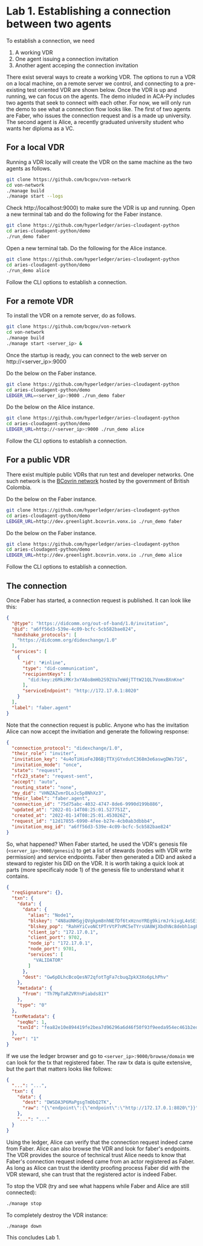 # Lab 1. Establishing a connection between two agents

To establish a connection, we need 

1. A working VDR
2. One agent issuing a connection invitation
3. Another agent acceping the connection invitation

There exist several ways to create a working VDR. The options to run a VDR on a local machine, on a remote server we control, and connecting to a pre-existing test oriented VDR are shown below. Once the VDR is up and running, we can focus on the agents. The demo inluded in ACA-Py includes two agents that seek to connect with each other. For now, we will only run the demo to see what a connection flow looks like. The first of two agents are Faber, who issues the connection request and is a made up university. The second agent is Alice, a recently graduated university student who wants her diploma as a VC.

## For a local VDR

Running a VDR locally will create the VDR on the same machine as the two agents as follows.

```bash
git clone https://github.com/bcgov/von-network
cd von-network
./manage build
./manage start --logs
```
Check http://localhost:9000) to make sure the VDR is up and running. Open a new terminal tab and do the following for the Faber instance.

```bash
git clone https://github.com/hyperledger/aries-cloudagent-python
cd aries-cloudagent-python/demo
./run_demo faber
```

Open a new terminal tab. Do the following for the Alice instance.

```bash
git clone https://github.com/hyperledger/aries-cloudagent-python
cd aries-cloudagent-python/demo
./run_demo alice
```

Follow the CLI options to establish a connection.

## For a remote VDR

To install the VDR on a remote server, do as follows.

```bash
git clone https://github.com/bcgov/von-network
cd von-network
./manage build
./manage start <server_ip> &
```

Once the startup is ready, you can connect to the web server on http://<server_ip>:9000

Do the below on the Faber instance.

```bash
git clone https://github.com/hyperledger/aries-cloudagent-python
cd aries-cloudagent-python/demo
LEDGER_URL=<server_ip>:9000 ./run_demo faber
```

Do the below on the Alice instance.

```bash
git clone https://github.com/hyperledger/aries-cloudagent-python
cd aries-cloudagent-python/demo
LEDGER_URL=http://<server_ip>:9000 ./run_demo alice
```
Follow the CLI options to establish a connection.

## For a public VDR

There exist multiple public VDRs that run test and developer networks. One such network is the [BCovrin network](http://dev.bcovrin.vonx.io/) hosted by the government of British Colombia.

Do the below on the Faber instance.

```bash
git clone https://github.com/hyperledger/aries-cloudagent-python
cd aries-cloudagent-python/demo
LEDGER_URL=http://dev.greenlight.bcovrin.vonx.io ./run_demo faber
```

Do the below on the Faber instance.

```bash
git clone https://github.com/hyperledger/aries-cloudagent-python
cd aries-cloudagent-python/demo
LEDGER_URL=http://dev.greenlight.bcovrin.vonx.io ./run_demo alice
```

Follow the CLI options to establish a connection.

## The connection

Once Faber has started, a connection request is published. It can look like this:

```JSON
{
  "@type": "https://didcomm.org/out-of-band/1.0/invitation",
  "@id": "a6ff56d3-539e-4c09-bcfc-5cb582bae824",
  "handshake_protocols": [
    "https://didcomm.org/didexchange/1.0"
  ],
  "services": [
    {
      "id": "#inline",
      "type": "did-communication",
      "recipientKeys": [
        "did:key:z6MkiMKr3xYA8o8mHb2S92Va7eWdjTTtW21QL7VomxBXnKne"
      ],
      "serviceEndpoint": "http://172.17.0.1:8020"
    }
  ],
  "label": "faber.agent"
}
```

Note that the connection request is public. Anyone who has the invitation Alice can now accept the invitiation and generate the following response:

```JSON
{
  "connection_protocol": "didexchange/1.0",
  "their_role": "inviter",
  "invitation_key": "4u4oTiHioFeJB6BjTTXjGYxdutC368m3e6aswgDWs71G",
  "invitation_mode": "once",
  "state": "request",
  "rfc23_state": "request-sent",
  "accept": "auto",
  "routing_state": "none",
  "my_did": "VHNZAZvmrDLoJc5p8NhXz3",
  "their_label": "faber.agent",
  "connection_id": "75d75abc-4032-4747-8de6-9990d199b886",
  "updated_at": "2022-01-14T08:25:01.527751Z",
  "created_at": "2022-01-14T08:25:01.453026Z",
  "request_id": "12d17855-6990-4fee-b27e-4cb0ab3dbbb4",
  "invitation_msg_id": "a6ff56d3-539e-4c09-bcfc-5cb582bae824"
}
```

So, what happened? When Faber started, he used the VDR's genesis file (`<server_ip>:9000/genesis`) to get a list of stewards (nodes with VDR write permission) and service endpoints. Faber then generated a DID and asked a steward to register his DID on the VDR. It is worth taking a quick look at parts (more specificaly node 1) of the genesis file to understand what it contains.

```JSON
{
  "reqSignature": {},
  "txn": {
    "data": {
      "data": {
        "alias": "Node1",
        "blskey": "4N8aUNHSgjQVgkpm8nhNEfDf6txHznoYREg9kirmJrkivgL4oSEimFF6nsQ6M41QvhM2Z33nves5vfSn9n1UwNFJBYtWVnHYMATn76vLuL3zU88KyeAYcHfsih3He6UHcXDxcaecHVz6jhCYz1P2UZn2bDVruL5wXpehgBfBaLKm3Ba",
        "blskey_pop": "RahHYiCvoNCtPTrVtP7nMC5eTYrsUA8WjXbdhNc8debh1agE9bGiJxWBXYNFbnJXoXhWFMvyqhqhRoq737YQemH5ik9oL7R4NTTCz2LEZhkgLJzB3QRQqJyBNyv7acbdHrAT8nQ9UkLbaVL9NBpnWXBTw4LEMePaSHEw66RzPNdAX1",
        "client_ip": "172.17.0.1",
        "client_port": 9702,
        "node_ip": "172.17.0.1",
        "node_port": 9701,
        "services": [
          "VALIDATOR"
        ]
      },
      "dest": "Gw6pDLhcBcoQesN72qfotTgFa7cbuqZpkX3Xo6pLhPhv"
    },
    "metadata": {
      "from": "Th7MpTaRZVRYnPiabds81Y"
    },
    "type": "0"
  },
  "txnMetadata": {
    "seqNo": 1,
    "txnId": "fea82e10e894419fe2bea7d96296a6d46f50f93f9eeda954ec461b2ed2950b62"
  },
  "ver": "1"
}
```

If we use the ledger browser and go to `<server_ip>:9000/browse/domain` we can look for the tx that registered faber. The raw tx data is quite extensive, but the part that matters looks like follows:

```JSON
{
  "...": "...",
  "txn": {
    "data": {
      "dest": "DWSDA3P6MaPgsgTmDbQ2TK",
      "raw": "{\"endpoint\":{\"endpoint\":\"http://172.17.0.1:8020\"}}"
    },
    "...": "..."
  }
}
```

Using the ledger, Alice can verify that the connection request indeed came from Faber. Alice can also browse the VDR and look for faber's endpoints. The VDR provides the source of technical trust Alice needs to know that Faber's connection request indeed came from an actor registered as Faber. As long as Alice can trust the identity proofing process Faber did with the VDR steward, she can trust that the registered actor is indeed Faber.

To stop the VDR (try and see what happens while Faber and Alice are still connected):

```bash
./manage stop
```

To completely destroy the VDR instance:

```bash
./manage down
```

This concludes Lab 1.
